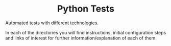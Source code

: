 <h1 align="center"> Python Tests </h1>

Automated tests with different technologies.

In each of the directories you will find instructions, initial configuration steps and links of interest for further information/explanation of each of them.